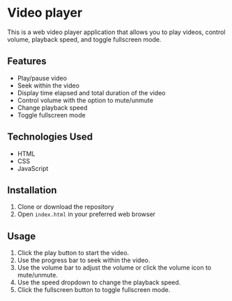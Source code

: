 # Video player

This is a web video player application that allows you to play videos, control volume, playback speed, and toggle fullscreen mode.

## Features

- Play/pause video
- Seek within the video
- Display time elapsed and total duration of the video
- Control volume with the option to mute/unmute
- Change playback speed
- Toggle fullscreen mode

## Technologies Used

- HTML
- CSS
- JavaScript

## Installation

1. Clone or download the repository
2. Open `index.html` in your preferred web browser

## Usage

1. Click the play button to start the video.
2. Use the progress bar to seek within the video.
3. Use the volume bar to adjust the volume or click the volume icon to mute/unmute.
4. Use the speed dropdown to change the playback speed.
5. Click the fullscreen button to toggle fullscreen mode.
